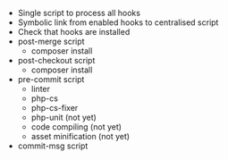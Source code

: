 * Single script to process all hooks
* Symbolic link from enabled hooks to centralised script
* Check that hooks are installed
* post-merge script
  * composer install
* post-checkout script
  * composer install
* pre-commit script
  * linter
  * php-cs
  * php-cs-fixer
  * php-unit (not yet)
  * code compiling (not yet)
  * asset minification (not yet)
* commit-msg script
